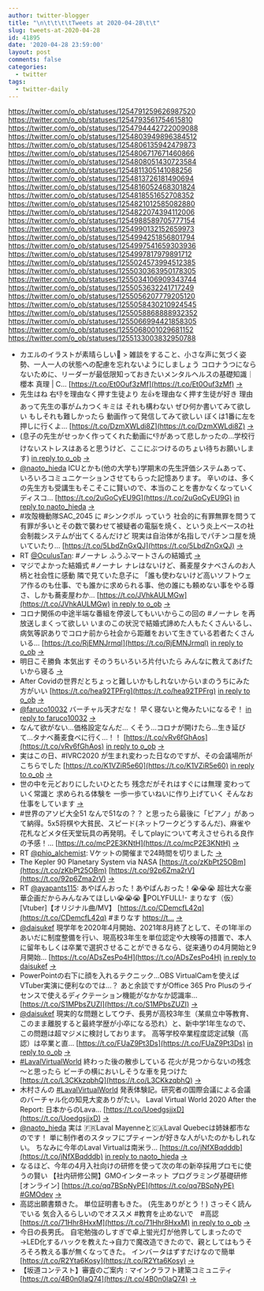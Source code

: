 ```yaml
---
author: twitter-blogger
title: "\n\t\t\t\tTweets at 2020-04-28\t\t"
slug: tweets-at-2020-04-28
id: 41895
date: '2020-04-28 23:59:00'
layout: post
comments: false
categories:
  - twitter
tags:
  - twitter-daily
---
```


https://twitter.com/o_ob/statuses/1254791259626987520 https://twitter.com/o_ob/statuses/1254793561754615810 https://twitter.com/o_ob/statuses/1254794442722009088 https://twitter.com/o_ob/statuses/1254803949896384512 https://twitter.com/o_ob/statuses/1254806135942479873 https://twitter.com/o_ob/statuses/1254806717671460866 https://twitter.com/o_ob/statuses/1254808051430723584 https://twitter.com/o_ob/statuses/1254811305141088256 https://twitter.com/o_ob/statuses/1254813726181490694 https://twitter.com/o_ob/statuses/1254816052468301824 https://twitter.com/o_ob/statuses/1254818551652708352 https://twitter.com/o_ob/statuses/1254821012585082880 https://twitter.com/o_ob/statuses/1254822074394112006 https://twitter.com/o_ob/statuses/1254988589705777154 https://twitter.com/o_ob/statuses/1254990132152659973 https://twitter.com/o_ob/statuses/1254994251856801794 https://twitter.com/o_ob/statuses/1254997541659303936 https://twitter.com/o_ob/statuses/1254997817979891712 https://twitter.com/o_ob/statuses/1255024573994512385 https://twitter.com/o_ob/statuses/1255030363950178305 https://twitter.com/o_ob/statuses/1255034106909343744 https://twitter.com/o_ob/statuses/1255053632241717249 https://twitter.com/o_ob/statuses/1255056207779205120 https://twitter.com/o_ob/statuses/1255058430210924545 https://twitter.com/o_ob/statuses/1255058868888932352 https://twitter.com/o_ob/statuses/1255066994421858305 https://twitter.com/o_ob/statuses/1255068001029681152 https://twitter.com/o_ob/statuses/1255133003832950788  

*   カエルのイラストが素晴らしい🐸 > 雑談をすること、小さな声に気づく姿勢、一人一人の状態への配慮を忘れないようにしましょう コロナうつにならないために、リーダーが最低限知っておきたいメンタルヘルスの基礎知識｜櫻本 真理 | C… [https://t.co/Et0Ouf3zMf](https://t.co/Et0Ouf3zMf) [->](https://twitter.com/o_ob/statuses/1254791259626987520)
*   先生はね 右👎を理由なく押す生徒より 左👍を理由なく押す生徒が好き 理由あって先生の事がムカつくキミは それも構わない ぜひ何か書いてみて欲しい もしそれも難しかったら 動画作って発信してみて欲しい ぼくは1番に左を押しに行くよ… [https://t.co/DzmXWLdi8Z](https://t.co/DzmXWLdi8Z) [->](https://twitter.com/o_ob/statuses/1254793561754615810)
*   (息子の先生がせっかく作ってくれた動画に👎があって悲しかったの…学校行けないストレスはあると思うけど、ここにぶつけるのちょい待ちお願いします) [in reply to o_ob](https://twitter.com/o_ob/statuses/1254793561754615810) [->](https://twitter.com/o_ob/statuses/1254794442722009088)
*   [@naoto_hieda](https://twitter.com/naoto_hieda) ICUとかも(他の大学も)学期末の先生評価システムあって、いろいろコミュニケーションさせてもらった記憶あります。 辛いのは、多くの先生方も受講生もそこそこに賢いので、本当のことを書かなくなっていくディスコ… [https://t.co/2uGoCyEU9G](https://t.co/2uGoCyEU9G) [in reply to naoto_hieda](https://twitter.com/naoto_hieda/statuses/1254799720683364352) [->](https://twitter.com/o_ob/statuses/1254803949896384512)
*   #攻殻機動隊SAC_2045 に #シンクポル っていう 社会的に有罪無罪を問うて有罪が多いとその数で襲わせて被疑者の電脳を焼く、という炎上ベースの社会制裁システムが出てくるんだけど 現実は自治体が名指しでパチンコ屋を焼いていたり… [https://t.co/5LbdZnGxQJ](https://t.co/5LbdZnGxQJ) [->](https://twitter.com/o_ob/statuses/1254806135942479873)
*   RT [@OculusTan](https://twitter.com/OculusTan): #ノーナレ ふうふマートさんの結婚式 [->](https://twitter.com/o_ob/statuses/1254806717671460866)
*   マジでよかった結婚式 #ノーナレ ナレはないけど、蕎麦屋タナベさんのお人柄と社会性に感動 隣で見ていた息子に 「誰も使わないけど高いソフトウェア作るのも仕事、でも誰かに求められる事、他の誰にも頼めない事をやる尊さ、しかも蕎麦屋わか… [https://t.co/JVhkAULMGw](https://t.co/JVhkAULMGw) [in reply to o_ob](https://twitter.com/o_ob/statuses/1254769312432132097) [->](https://twitter.com/o_ob/statuses/1254808051430723584)
*   コロナ関係の中途半端な番組を停波してもいいからこの回の #ノーナレ を再放送しまくって欲しい いまのこの状況で結婚式諦めた人もたくさんいるし、病気等訳ありでコロナ前から社会から距離をおいて生きている若者たくさんいる… [https://t.co/RjEMNJrmql](https://t.co/RjEMNJrmql) [in reply to o_ob](https://twitter.com/o_ob/statuses/1254808051430723584) [->](https://twitter.com/o_ob/statuses/1254811305141088256)
*   明日こそ勝負 本気出す そのうちいろいろ片付いたら みんなに教えてあげたいから寝る [->](https://twitter.com/o_ob/statuses/1254813726181490694)
*   After Covidの世界だとちょっと難しいかもしれないからいまのうちにみた方がいい [https://t.co/hea92TPFrg](https://t.co/hea92TPFrg) [in reply to o_ob](https://twitter.com/o_ob/statuses/1254806135942479873) [->](https://twitter.com/o_ob/statuses/1254816052468301824)
*   [@faruco10032](https://twitter.com/faruco10032) バーチャル天才だな！ 早く寝ないと俺みたいになるぞ！ [in reply to faruco10032](https://twitter.com/faruco10032/statuses/1254806154422546437) [->](https://twitter.com/o_ob/statuses/1254818551652708352)
*   なんて欲がない…価格設定なんだ… くそう…コロナが開けたら…生き延びて…タナベ蕎麦食べに行く…！！ [https://t.co/vRv6fGhAos](https://t.co/vRv6fGhAos) [in reply to o_ob](https://twitter.com/o_ob/statuses/1254811305141088256) [->](https://twitter.com/o_ob/statuses/1254821012585082880)
*   実はこの日、#IVRC2020 が生まれ変わった日なのですが、その会議場所がこちらでした [https://t.co/K1VZiR5e60](https://t.co/K1VZiR5e60) [in reply to o_ob](https://twitter.com/o_ob/statuses/1254811305141088256) [->](https://twitter.com/o_ob/statuses/1254822074394112006)
*   世の中を元どおりにしたいひとたち 残念だがそれはすぐには無理 変わっていく常識と 求められる体験を 一歩一歩ていねいに作り上げていく そんなお仕事をしています [->](https://twitter.com/o_ob/statuses/1254988589705777154)
*   #世界のアソビ大全51 なんで51なの？？ と思ったら最後に「ピアノ」があって納得。5x5将棋や大貧民、スピード(ネットワークどうするんだ)、麻雀や花札などメタ任天堂玩具の再発明。そしてplayについて考えさせられる良作の予感！… [https://t.co/mcP2E3KNtH](https://t.co/mcP2E3KNtH) [->](https://twitter.com/o_ob/statuses/1254990132152659973)
*   RT [@phio_alchemist](https://twitter.com/phio_alchemist): Vケットの開催まで24時間を切りました [->](https://twitter.com/o_ob/statuses/1254994251856801794)
*   The Kepler 90 Planetary System via NASA [https://t.co/zKbPt25OBm](https://t.co/zKbPt25OBm) [https://t.co/92p6Zma2rV](https://t.co/92p6Zma2rV) [->](https://twitter.com/o_ob/statuses/1254997541659303936)
*   RT [@ayapants115](https://twitter.com/ayapants115): あやぱんおった！あやぱんおった！😭😭😭 超壮大な豪華企画だからみんなみてほしい😭😭😭 🔽POLYFULL!- まりなす（仮）[Vtuber]【オリジナル曲/MV】 [https://t.co/CDemcfL42q](https://t.co/CDemcfL42q) #まりなす [https://t…](https://t…) [->](https://twitter.com/o_ob/statuses/1254997817979891712)
*   [@daisukef](https://twitter.com/daisukef) 現学年を2020年4月開始、2021年8月終了として、その1年半のあいだに制度整備を行い、現高校3年生を単位認定や大検等の措置で、本人に留年もしくは卒業で選択させることができるなら、従来通りの4月開始と9月開始… [https://t.co/ADsZesPo4H](https://t.co/ADsZesPo4H) [in reply to daisukef](https://twitter.com/daisukef/statuses/1255014506700263425) [->](https://twitter.com/o_ob/statuses/1255024573994512385)
*   PowerPointの右下に顔を入れるテクニック…OBS VirtualCamを使えばVTuber実演に便利なのでは…？ あと余談ですがOffice 365 Pro Plusのライセンスで使えるディクテーション機能がなかなか認識率… [https://t.co/S1MPbsZUZI](https://t.co/S1MPbsZUZI) [->](https://twitter.com/o_ob/statuses/1255030363950178305)
*   [@daisukef](https://twitter.com/daisukef) 現実的な問題としてウチ、長男が高校3年生（某県立中等教育、このまま離脱すると最終学歴が小卒になる恐れ）と、新中学1年生なので、この問題は超マジメに検討しております。 高等学校卒業程度認定試験（高認）は卒業と直… [https://t.co/FUaZ9Pt3Ds](https://t.co/FUaZ9Pt3Ds) [in reply to o_ob](https://twitter.com/o_ob/statuses/1255024573994512385) [->](https://twitter.com/o_ob/statuses/1255034106909343744)
*   [#LavalVirtualWorld](https://twitter.com/search?q=%23LavalVirtualWorld&src=hash) 終わった後の散歩している 花火が見つからないの残念～と思ったら ビーチの横においしそうな車を見つけた [https://t.co/L3CKkzqbhQ](https://t.co/L3CKkzqbhQ) [->](https://twitter.com/o_ob/statuses/1255053632241717249)
*   木村さんの [#LavalVirtualWorld](https://twitter.com/search?q=%23LavalVirtualWorld&src=hash) 発表体験記。研究者の国際会議による会議のバーチャル化の知見大変ありがたい。 Laval Virtual World 2020 After the Report: 日本からのLava… [https://t.co/UoedgsjjxD](https://t.co/UoedgsjjxD) [->](https://twitter.com/o_ob/statuses/1255056207779205120)
*   [@naoto_hieda](https://twitter.com/naoto_hieda) 実は 🇫🇷Laval Mayenneと🇨🇦Laval Quebecは姉妹都市なのです！ 単に制作者のスタッフにプティーンが好きな人がいたのかもしれない。 ちなみに今年のLaval Virtualは南米ラ… [https://t.co/jNfXBqdddb](https://t.co/jNfXBqdddb) [in reply to naoto_hieda](https://twitter.com/naoto_hieda/statuses/1255055849510375424) [->](https://twitter.com/o_ob/statuses/1255058430210924545)
*   なるほど、今年の4月入社向けの研修を使って次の年の新卒採用プロモに使うの賢い 【社内研修公開】GMOインターネット プログラミング基礎研修[オンライン] [https://t.co/qq7BSpNyPE](https://t.co/qq7BSpNyPE) [#GMOdev](https://twitter.com/search?q=%23GMOdev&src=hash) [->](https://twitter.com/o_ob/statuses/1255058868888932352)
*   高認出願書類きた。 単位証明書もきた。 (先生ありがとう！) さっそく読んでいる 気合入るらしいのでオススメ #教育を止めないで　#高認 [https://t.co/71Hhr8HxxM](https://t.co/71Hhr8HxxM) [in reply to o_ob](https://twitter.com/o_ob/statuses/1253564040250445824) [->](https://twitter.com/o_ob/statuses/1255066994421858305)
*   今日の長男氏。 自宅勉強のしすぎで卓上蛍光灯が他界してしまったので→LED化するハックを教えた→自力で魔改造できたので、親としてはもうそろそろ教える事が無くなってきた。 インバータはずすだけなので簡単 [https://t.co/R2Yta6Kosy](https://t.co/R2Yta6Kosy) [->](https://twitter.com/o_ob/statuses/1255068001029681152)
*   【坂道コンテスト】審査のご案内 : マインクラフト建築コミュニティ [https://t.co/4B0n0IaQ74](https://t.co/4B0n0IaQ74) [->](https://twitter.com/o_ob/statuses/1255133003832950788)